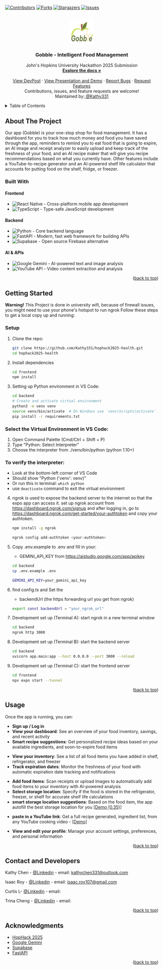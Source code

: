 <a name="readme-top"></a>

[![Contributors][contributors-shield]][contributors-url]
[![Forks][forks-shield]][forks-url]
[![Stargazers][stars-shield]][stars-url]
[![Issues][issues-shield]][issues-url]

<!-- PROJECT LOGO -->
<br />
<div align="center">
  <a href="https://github.com/Kathy331/hophack2025-health">
    <img src="frontend/images/Gobble.png" alt="Logo" width="80" height="80">
  </a>

  <h3 align="center">Gobble - Intelligent Food Management</h3>

  <p align="center">
    John's Hopkins University Hackathon 2025 Submission
    <br />
    <a href="https://github.com/Kathy331/hophack2025-health"><strong>Explore the docs »</strong></a>
    <br />
    <br />
    <a href="https://devpost.com/software/gobble-ru6bdy?ref_content=user-portfolio&ref_feature=in_progress">View DevPost</a>
    ·
    <a href="https://www.canva.com/design/DAGy37EHCUo/WNQqWgbtuG1zE2Q9tVgSyA/edit?utm_content=DAGy37EHCUo&utm_campaign=designshare&utm_medium=link2&utm_source=sharebutton">View Presentation and Demo</a>
    ·
    <a href="https://github.com/Kathy331/hophack2025-health/issues/new?labels=bug&template=bug-report---.md">Report Bugs</a>
    ·
    <a href="https://github.com/Kathy331/hophack2025-health/issues/new?labels=enhancement&template=feature-request---.md">Request Features</a>
    <br />
    Contributions, issues, and feature requests are welcome!
    <br />
    Maintained by:<a href="https://github.com/Kathy331"> @Kathy331</a>

  </p>
</div>




<!-- TABLE OF CONTENTS -->
<details>
  <summary>Table of Contents</summary>
  <ol>
    <li>
      <a href="#about-the-project">About The Project</a>
      <ul>
        <li><a href="#built-with">Built With</a></li>
      </ul>
    </li>
    <li>
      <a href="#getting-started">Getting Started</a>
      <ul>
        <li><a href="#prerequisites">Prerequisites</a></li>
        <li><a href="#setup">Setup</a></li>
      </ul>
    </li>
    <li><a href="#usage">Usage</a></li>
    <li><a href="#system-architecture-diagram">System Architecture Diagram</a></li>
    <li><a href="#contact-and-developers">Contact and Developers</a></li>
    <li><a href="#acknowledgments">Acknowledgments</a></li>
  </ol>
</details>

<!-- ABOUT THE PROJECT -->
## About The Project
Our app (Gobble) is your one-stop shop for food management. It has a dashboard for you to track how much money and food you have saved through the app, reminders to remind you to eat food that is going to expire, an AI image and receipt analyzer to easily upload and keep track of the freshness of your food, and an AI recipe maker that will give you recipe recommendations based on what you currently have. Other features include a YouTube-to-recipe generator and an AI-powered shelf life calculator that accounts for putting food on the shelf, fridge, or freezer.

<!-- Built With -->
### Built With

#### Frontend
* ![React Native](https://img.shields.io/badge/React_Native-20232A?style=flat-square&logo=react&logoColor=61DAFB) - Cross-platform mobile app development
* ![TypeScript](https://img.shields.io/badge/TypeScript-007ACC?style=flat-square&logo=typescript&logoColor=white) - Type-safe JavaScript development

#### Backend
* ![Python](https://img.shields.io/badge/Python-3776AB?style=flat-square&logo=python&logoColor=white) - Core backend language
* ![FastAPI](https://img.shields.io/badge/FastAPI-009688?style=flat-square&logo=fastapi&logoColor=white) - Modern, fast web framework for building APIs
* ![Supabase](https://img.shields.io/badge/Supabase-181818?style=flat-square&logo=supabase&logoColor=white) - Open source Firebase alternative

#### AI & APIs
* ![Google Gemini](https://img.shields.io/badge/Google_Gemini-4285F4?style=flat-square&logo=google&logoColor=white) - AI-powered text and image analysis
* ![YouTube API](https://img.shields.io/badge/YouTube_API-FF0000?style=flat-square&logo=youtube&logoColor=white) - Video content extraction and analysis



<p align="right">(<a href="#readme-top">back to top</a>)</p>

<!-- GETTING STARTED -->
## Getting Started

**Warning!** This Project is done in university wifi, because of firewall issues, you might need to use your phone's hotspot to run ngrok Follow these steps to get a local copy up and running:

### Setup

1. Clone the repo:
   ```bash
   git clone https://github.com/Kathy331/hophack2025-health.git
   cd hophack2025-health
   ```
2. Install dependencies
   ```bash
   cd frontend
   npm install
   ```
3. Setting up Python environment in VS Code:
    ```bash
    cd backend
    # Create and activate virtual environment
    python3 -m venv venv
    source venv/bin/activate  # On Windows use `venv\Scripts\activate`
    pip install -r requirements.txt
    ```

  ### Select the Virtual Environment in VS Code:
  1. Open Command Palette (Cmd/Ctrl + Shift + P)
  2. Type "Python: Select Interpreter"
  3. Choose the interpreter from ./venv/bin/python (python 1.10+)
  
  ### To verify the interpreter:
  - Look at the bottom-left corner of VS Code
  - Should show "Python ('venv': venv)"
  - Or run this in terminal: `which python`
  - use `deactivate` command to exit the virtual environment

4. ngrok is used to expose the backend server to the internet so that the expo app can access it. set up ngrok account from https://dashboard.ngrok.com/signup and after logging in, go to https://dashboard.ngrok.com/get-started/your-authtoken and copy your authtoken.
    ```bash
    npm install -g ngrok
    ```
    ```bash
    ngrok config add-authtoken <your-authtoken>
    ```
5. Copy .env.example to .env and fill in your:
    - GEMINI_API_KEY from https://aistudio.google.com/app/apikey
    ```bash
    cd backend
    cp .env.example .env
    ```
    ```bash
    GEMINI_API_KEY=your_gemini_api_key
    ```
6. find config.ts and Set the 
    - backendUrl (the https forwarding url you get from ngrok)
    ```bash
    export const backendUrl = "your_ngrok_url"
    ```

7. Development set up (Terminal A): start ngrok in a new terminal window
    ```bash
    cd backend
    ngrok http 3000
    ```
8. Development set up (Terminal B): start the backend server
    ```bash
    cd backend
    uvicorn app.main:app --host 0.0.0.0 --port 3000 --reload
    ```
9. Development set up (Terminal C): start the frontend server
    ```bash
    cd frontend
    npx expo start --tunnel
    ```
  


<p align="right">(<a href="#readme-top">back to top</a>)</p>

<!-- USAGE -->
## Usage
<!--[demo](https://youtu.be/B0gPpqxy5SE)-->
Once the app is running, you can:
<!-- Home Page-->
- **Sign up / Log in**
- **View your dashboard**: See an overview of your food inventory, savings, and recent activity
- **Smart recipe suggestions**: Get personalized recipe ideas based on your available ingredients, and soon-to-expire food items

<!-- Inventory -->
- **View your inventory**: See a list of all food items you have added in shelf, refrigerator, and freezer 
- **Track expiration dates**: Monitor the freshness of your food with automatic expiration date tracking and notifications
<!-- - **Update quantities**: Easily adjust the quantity of each food item as you use or add
- **Search and filter**: Quickly find specific food items by name, category, or expiration status -->

<!-- Add -->
- **Add food items**: Scan receipts or upload images to automatically add food items to your inventory with AI-powered analysis
- **Select storage location**: Specify if the food is stored in the refrigerator, freezer, or shelf for accurate shelf life calculations
- **smart storage location suggestions**: Based on the food item, the app autofill the best storage location for you [[Demo (0.35)]](https://github.com/user-attachments/assets/b372253f-f9d0-45fa-886f-5471e1b897d6)

<!-- Recipes -->
- **paste in a YouTube link**: Get a full recipe generated, ingredient list, from any YouTube cooking video - [[Demo]](https://github.com/user-attachments/assets/6468ef15-187f-485b-acb5-a57a06b43e6b)

<!-- Profile -->
- **View and edit your profile**: Manage your account settings, preferences, and personal information
<!-- - **Track your savings**: See how much money and food you have saved by using the app over time
- **Settings**: Customize your notification preferences, theme, and other app settings -->


<p align="right">(<a href="#readme-top">back to top</a>)</p>

<!-- CONTACT -->
## Contact and Developers

Kathy Chen - [@Linkedin](https://www.linkedin.com/in/kathy-chen-b35b532a6/) - email: kathychen331@outlook.com

Isaac Roy - [@Linkedin](https://www.linkedin.com/in/isaac-roy-b21567290/) - email: isaac.roy107@gmail.com

Curtis L- [@Linkedin](https://www.linkedin.com/in/curtis-l-92674a30b/) - email: 

Trina Cheng - [@Linkedin](https://www.linkedin.com/in/trina-cheng-48697a329/) - email: 


<p align="right">(<a href="#readme-top">back to top</a>)</p>

<!-- ACKNOWLEDGMENTS -->
## Acknowledgments
 
* [HopHack 2025](https://hophacks.com/#cover-section)
* [Google Gemini](https://aistudio.google.com/)
* [Supabase](https://supabase.com/)
* [FastAPI](https://fastapi.tiangolo.com/)

<p align="right">(<a href="#readme-top">back to top</a>)</p>

<!-- MARKDOWN LINK & IMAGE DEFINITIONS -->
[contributors-shield]: https://img.shields.io/github/contributors/Kathy331/hophack2025-health.svg?style=flat-square
[contributors-url]: https://github.com/Kathy331/hophack2025-health/graphs/contributors
[forks-shield]: https://img.shields.io/github/forks/Kathy331/hophack2025-health.svg?style=flat-square
[forks-url]: https://github.com/Kathy331/hophack2025-health/network/members
[stars-shield]: https://img.shields.io/github/stars/Kathy331/hophack2025-health.svg?style=flat-square
[stars-url]: https://github.com/Kathy331/hophack2025-health/stargazers
[issues-shield]: https://img.shields.io/github/issues/Kathy331/hophack2025-health.svg?style=flat-square
[issues-url]: https://github.com/Kathy331/hophack2025-health/issues

